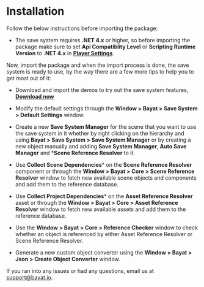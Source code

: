 # Installation

Follow the below instructions before importing the package:

- The save system requires **.NET 4.x** or higher, so before importing the package make sure to set **Api Compatiblity Level** or **Scripting Runtime Version** to **.NET 4.x** in [**Player Settings**](https://docs.unity3d.com/Manual/class-PlayerSettings.html).

Now, import the package and when the import process is done, the save system is ready to use, by the way there are a few more tips to help you to get most out of it:

- Download and import the demos to try out the save system features, [**Download now**](../packages/demos.unitypackage)

- Modify the default settings through the **Window > Bayat > Save System > Default Settings** window.

- Create a new **Save System Manager** for the scene that you want to use the save system in it whether by right clicking on the hierarchy and using **Bayat > Save System > Save System Manager** or by creating a new object manually and adding **Save System Manager**, **Auto Save Manager** and ***Scene Reference Resolver** to it.

- Use **Collect Scene Dependencies*** on the **Scene Reference Resolver** component or through the **Window > Bayat > Core > Scene Reference Resolver** window to fetch new available scene objects and components and add them to the reference database.

- Use **Collect Project Dependencies*** on the **Asset Reference Resolver** asset or through the **Window > Bayat > Core > Asset Reference Resolver** window to fetch new available assets and add them to the reference database.

- Use the **Window > Bayat > Core > Reference Checker** window to check whether an object is referenced by either Asset Reference Resolver or Scene Reference Resolver.

- Generate a new custom object converter using the **Window > Bayat > Json > Create Object Converter** window.

If you ran into any issues or had any questions, email us at support@bayat.io.